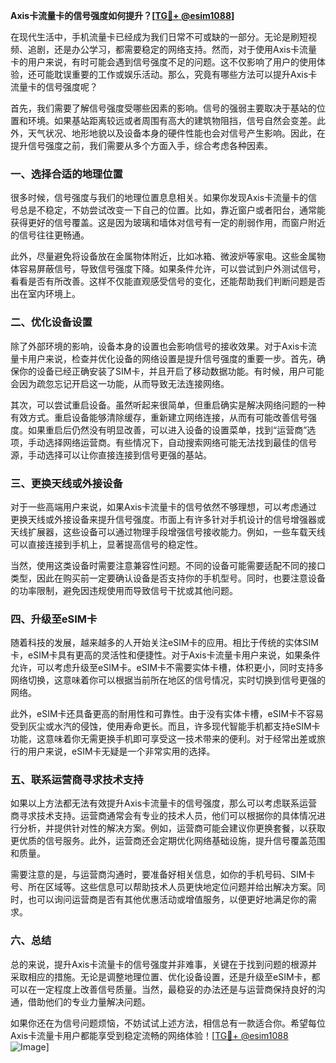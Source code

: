 **Axis卡流量卡的信号强度如何提升？[[TG💪+ @esim1088](https://t.me/s/esim1088)]**

在现代生活中，手机流量卡已经成为我们日常不可或缺的一部分。无论是刷短视频、追剧，还是办公学习，都需要稳定的网络支持。然而，对于使用Axis卡流量卡的用户来说，有时可能会遇到信号强度不足的问题。这不仅影响了用户的使用体验，还可能耽误重要的工作或娱乐活动。那么，究竟有哪些方法可以提升Axis卡流量卡的信号强度呢？

首先，我们需要了解信号强度受哪些因素的影响。信号的强弱主要取决于基站的位置和环境。如果基站距离较远或者周围有高大的建筑物阻挡，信号自然会变差。此外，天气状况、地形地貌以及设备本身的硬件性能也会对信号产生影响。因此，在提升信号强度之前，我们需要从多个方面入手，综合考虑各种因素。

### **一、选择合适的地理位置**

很多时候，信号强度与我们的地理位置息息相关。如果你发现Axis卡流量卡的信号总是不稳定，不妨尝试改变一下自己的位置。比如，靠近窗户或者阳台，通常能获得更好的信号覆盖。这是因为玻璃和墙体对信号有一定的削弱作用，而窗户附近的信号往往更畅通。

此外，尽量避免将设备放在金属物体附近，比如冰箱、微波炉等家电。这些金属物体容易屏蔽信号，导致信号强度下降。如果条件允许，可以尝试到户外测试信号，看看是否有所改善。这样不仅能直观感受信号的变化，还能帮助我们判断问题是否出在室内环境上。

### **二、优化设备设置**

除了外部环境的影响，设备本身的设置也会影响信号的接收效果。对于Axis卡流量卡用户来说，检查并优化设备的网络设置是提升信号强度的重要一步。首先，确保你的设备已经正确安装了SIM卡，并且开启了移动数据功能。有时候，用户可能会因为疏忽忘记开启这一功能，从而导致无法连接网络。

其次，可以尝试重启设备。虽然听起来很简单，但重启确实是解决网络问题的一种有效方式。重启设备能够清除缓存，重新建立网络连接，从而有可能改善信号强度。如果重启后仍然没有明显改善，可以进入设备的设置菜单，找到“运营商”选项，手动选择网络运营商。有些情况下，自动搜索网络可能无法找到最佳的信号源，手动选择可以让你直接连接到信号更强的基站。

### **三、更换天线或外接设备**

对于一些高端用户来说，如果Axis卡流量卡的信号依然不够理想，可以考虑通过更换天线或外接设备来提升信号强度。市面上有许多针对手机设计的信号增强器或天线扩展器，这些设备可以通过物理手段增强信号接收能力。例如，一些车载天线可以直接连接到手机上，显著提高信号的稳定性。

当然，使用这类设备时需要注意兼容性问题。不同的设备可能需要适配不同的接口类型，因此在购买前一定要确认设备是否支持你的手机型号。同时，也要注意设备的功率限制，避免因违规使用而导致信号干扰或其他问题。

### **四、升级至eSIM卡**

随着科技的发展，越来越多的人开始关注eSIM卡的应用。相比于传统的实体SIM卡，eSIM卡具有更高的灵活性和便捷性。对于Axis卡流量卡用户来说，如果条件允许，可以考虑升级至eSIM卡。eSIM卡不需要实体卡槽，体积更小，同时支持多网络切换，这意味着你可以根据当前所在地区的信号情况，实时切换到信号更强的网络。

此外，eSIM卡还具备更高的耐用性和可靠性。由于没有实体卡槽，eSIM卡不容易受到灰尘或水汽的侵蚀，使用寿命更长。而且，许多现代智能手机都支持eSIM卡功能，这意味着你无需更换手机即可享受这一技术带来的便利。对于经常出差或旅行的用户来说，eSIM卡无疑是一个非常实用的选择。

### **五、联系运营商寻求技术支持**

如果以上方法都无法有效提升Axis卡流量卡的信号强度，那么可以考虑联系运营商寻求技术支持。运营商通常会有专业的技术人员，他们可以根据你的具体情况进行分析，并提供针对性的解决方案。例如，运营商可能会建议你更换套餐，以获取更优质的信号服务。此外，运营商还会定期优化网络基础设施，提升信号覆盖范围和质量。

需要注意的是，与运营商沟通时，要准备好相关信息，如你的手机号码、SIM卡号、所在区域等。这些信息可以帮助技术人员更快地定位问题并给出解决方案。同时，也可以询问运营商是否有其他优惠活动或增值服务，以便更好地满足你的需求。

### **六、总结**

总的来说，提升Axis卡流量卡的信号强度并非难事，关键在于找到问题的根源并采取相应的措施。无论是调整地理位置、优化设备设置，还是升级至eSIM卡，都可以在一定程度上改善信号质量。当然，最稳妥的办法还是与运营商保持良好的沟通，借助他们的专业力量解决问题。

如果你还在为信号问题烦恼，不妨试试上述方法，相信总有一款适合你。希望每位Axis卡流量卡用户都能享受到稳定流畅的网络体验！[[TG💪+ @esim1088](https://t.me/s/esim1088) ![Image](https://i.postimg.cc/4NQfJmqS/Snipaste-2025-05-13-00-14-12.png)]